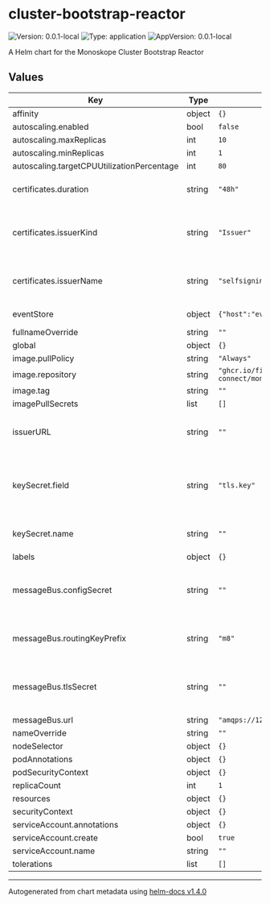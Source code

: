 # cluster-bootstrap-reactor

![Version: 0.0.1-local](https://img.shields.io/badge/Version-0.0.1--local-informational?style=flat-square) ![Type: application](https://img.shields.io/badge/Type-application-informational?style=flat-square) ![AppVersion: 0.0.1-local](https://img.shields.io/badge/AppVersion-0.0.1--local-informational?style=flat-square)

A Helm chart for the Monoskope Cluster Bootstrap Reactor

## Values

| Key | Type | Default | Description |
|-----|------|---------|-------------|
| affinity | object | `{}` |  |
| autoscaling.enabled | bool | `false` |  |
| autoscaling.maxReplicas | int | `10` |  |
| autoscaling.minReplicas | int | `1` |  |
| autoscaling.targetCPUUtilizationPercentage | int | `80` |  |
| certificates.duration | string | `"48h"` | cluster certificate validity duration |
| certificates.issuerKind | string | `"Issuer"` | cert-manager issuer type to use to issue cluster certificates |
| certificates.issuerName | string | `"selfsigning-issuer"` | cert-manager issuer to use to issue cluster certificates |
| eventStore | object | `{"host":"eventstore","port":8080,"prefix":""}` | API address of the event store |
| fullnameOverride | string | `""` |  |
| global | object | `{}` |  |
| image.pullPolicy | string | `"Always"` |  |
| image.repository | string | `"ghcr.io/finleap-connect/monoskope/clusterbootstrapreactor"` |  |
| image.tag | string | `""` |  |
| imagePullSecrets | list | `[]` |  |
| issuerURL | string | `""` | The URL of the Monoskope issuer (Gateway) |
| keySecret.field | string | `"tls.key"` | field of the secret containing the private key (PEM or DER-encoded) |
| keySecret.name | string | `""` | secret containing private key |
| labels | object | `{}` |  |
| messageBus.configSecret | string | `""` | Name of the configmap containing the config for the messagebus |
| messageBus.routingKeyPrefix | string | `"m8"` | Prefix for routing messages via message bus |
| messageBus.tlsSecret | string | `""` | Name of the secret containing the tls certificates/keys |
| messageBus.url | string | `"amqps://127.0.0.1:5672/"` | URL of the bus |
| nameOverride | string | `""` |  |
| nodeSelector | object | `{}` |  |
| podAnnotations | object | `{}` |  |
| podSecurityContext | object | `{}` |  |
| replicaCount | int | `1` |  |
| resources | object | `{}` |  |
| securityContext | object | `{}` |  |
| serviceAccount.annotations | object | `{}` |  |
| serviceAccount.create | bool | `true` |  |
| serviceAccount.name | string | `""` |  |
| tolerations | list | `[]` |  |

----------------------------------------------
Autogenerated from chart metadata using [helm-docs v1.4.0](https://github.com/norwoodj/helm-docs/releases/v1.4.0)
